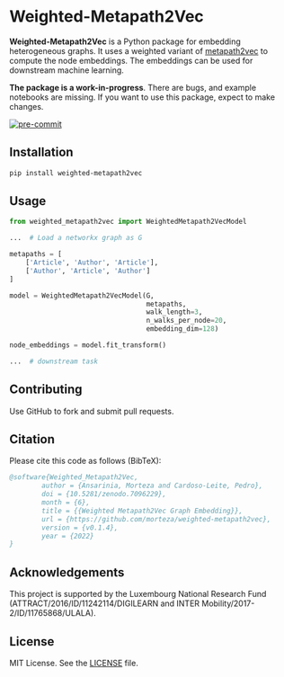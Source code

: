 # Weighted-Metapath2Vec

**Weighted-Metapath2Vec** is a Python package for embedding heterogeneous graphs.
It uses a weighted variant of [metapath2vec](https://ericdongyx.github.io/metapath2vec/m2v.html) to compute the node embeddings.
The embeddings can be used for downstream machine learning.

**The package is a work-in-progress**. There are bugs, and example notebooks are missing. If you want to use this package, expect to make changes.

[![pre-commit](https://img.shields.io/badge/pre--commit-enabled-brightgreen?logo=pre-commit&logoColor=white)](https://github.com/pre-commit/pre-commit)


## Installation

```bash
pip install weighted-metapath2vec
```

## Usage

```python
from weighted_metapath2vec import WeightedMetapath2VecModel

...  # Load a networkx graph as G

metapaths = [
    ['Article', 'Author', 'Article'],
    ['Author', 'Article', 'Author']
]

model = WeightedMetapath2VecModel(G,
                                  metapaths,
                                  walk_length=3,
                                  n_walks_per_node=20,
                                  embedding_dim=128)

node_embeddings = model.fit_transform()

...  # downstream task
```

## Contributing

Use GitHub to fork and submit pull requests.

## Citation

Please cite this code as follows (BibTeX):

```bibtex
@software{Weighted_Metapath2Vec,
        author = {Ansarinia, Morteza and Cardoso-Leite, Pedro},
        doi = {10.5281/zenodo.7096229},
        month = {6},
        title = {{Weighted Metapath2Vec Graph Embedding}},
        url = {https://github.com/morteza/weighted-metapath2vec},
        version = {v0.1.4},
        year = {2022}
}
```

## Acknowledgements

This project is supported by the Luxembourg National Research Fund (ATTRACT/2016/ID/11242114/DIGILEARN and INTER Mobility/2017-2/ID/11765868/ULALA).

## License

MIT License. See the [LICENSE](LICENSE) file.
